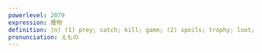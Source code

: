```yaml
---
powerlevel: 2079
expression: 獲物
definition: (n) (1) prey; catch; kill; game; (2) spoils; trophy; loot; plunder; (P)
pronunciation: えもの
---
```


